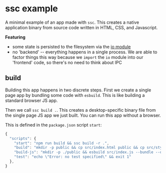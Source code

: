 # ssc example
A minimal example of an app made with `ssc`. This creates a native application binary from source code written in HTML, CSS, and Javascript.

__Featuring__
* some state is persisted to the filesystem via the [io module](https://github.com/socketsupply/io)
* no 'backend' -- everything happens in a single process. We are able to factor things this way because we `import` the `io` module into our 'frontend' code, so there's no need to think about IPC

## build
Building this app happens in two discrete steps. First we create a single page app by bundling some code with `esbuild`. This is like building a standard browser JS app.

Then we call `ssc build .`. This creates a desktop-specific binary file from the single page JS app we just built. You can run this app without a browser.

This is defined in the `package.json` script `start`:
```js
{
  "scripts": {
    "start": "npm run build && ssc build -r .",
    "build": "mkdir -p public && cp src/index.html public && cp src/style.css public && npm run build-js",
    "build-js": "mkdir -p ./public && esbuild src/index.js --bundle --outfile=public/bundle.js",
    "test": "echo \"Error: no test specified\" && exit 1"
  },
}
```
